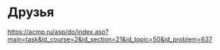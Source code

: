 # Друзья

<https://acmp.ru/asp/do/index.asp?main=task&id_course=2&id_section=21&id_topic=50&id_problem=637>
